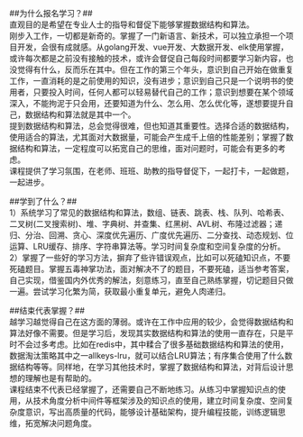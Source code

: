 ##为什么报名学习？##  
直观目的是希望在专业人士的指导和督促下能够掌握数据结构和算法。  
刚步入工作，一切都是新奇的。掌握了一门新语言、新技术，可以独立承担一个项目开发，会很有成就感。从golang开发、vue开发、大数据开发、elk使用掌握，或许每次都是之前没有接触的技术，或许会督促自己每段时间都要学习新内容，也没觉得有什么，反而乐在其中。但在工作的第三个年头，意识到自己开始在做重复工作，一直消耗的是之前使用的知识，没有进步；意识到自己只是一个说明书的使用者，只要投入时间，任何人都可以轻易替代自己的工作；意识到想要在某个领域深入，不能拘泥于只会用，还要知道为什么、怎么用、怎么优化等，遂想要提升自己，数据结构和算法就是其中一个。  
提到数据结构和算法，总会觉得很难，但也知道其重要性。选择合适的数据结构，使用适合的算法，尤其面对大数据量，可能会产生成千上倍的性能差别；掌握了数据结构和算法，一定程度可以拓宽自己的思维，面对问题时，可能会有更多的考虑。  
课程提供了学习氛围，在老师、班班、助教的指导督促下，一起打卡，一起做题，一起进步。    

##学到了什么？##  
1）系统学习了常见的数据结构和算法，数组、链表、跳表、栈、队列、哈希表、二叉树(二叉搜索树)、堆、字典树、并查集、红黑树、AVL树、布隆过滤器；递归、分治、回溯、贪心、深度优先遍历、广度优先遍历、二分查找、动态规划、位运算、LRU缓存、排序、字符串算法等。学习时间复杂度和空间复杂度的分析。  
2）掌握了一些好的学习方法，摒弃了些许错误观点，比如可以死磕知识点，不要死磕题目。掌握五毒神掌功法，面对解决不了的题目，不要死磕，适当参考答案，自己实现，借鉴国内外优秀的解法，刻意练习，直至自己熟练掌握，切记题目只做一遍。尝试学习化繁为简，获取最小重复单元，避免人肉递归。  

##结束代表掌握？##  
越学习越觉得自己在这方面的薄弱。或许在工作中应用的较少，会觉得数据结构和算法好像不需要。但是学习后，发现其实数据结构和算法的使用一直存在，只是平时不会过多考虑。比如在redis中，其中糅合了很多基础数据结构和算法的使用，数据淘汰策略其中之一allkeys-lru，就可以结合LRU算法；有序集合使用了什么数据结构等等。同样地，在学习其他技术时，掌握了数据结构和算法，对背后设计思想的理解也是有帮助的。  
课程结束不代表已经掌握了，还需要自己不断地练习。从练习中掌握知识点的使用，从技术角度分析中间件等框架涉及的知识点的使用，建立时间复杂度、空间复杂度意识，写出高质量的代码，能够设计基础架构，提升编程技能，训练逻辑思维，拓宽解决问题角度。
